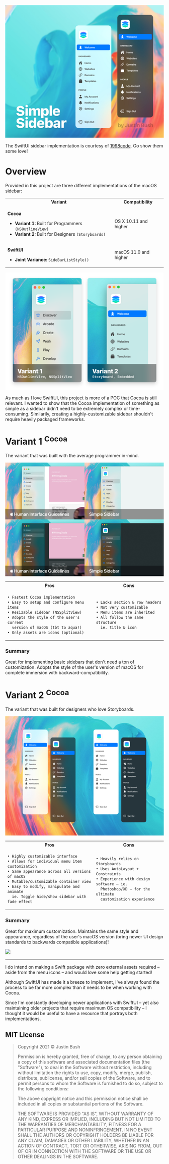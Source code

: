 <img src="Design/Header.jpg" />

The SwiftUI sidebar implementation is courtesy of [1998code](https://github.com/1998code/SwiftUI2-MacSidebar). Go show them some love!

# Overview
Provided in this project are three different implementations of the macOS sidebar:

<table><tr>
  <th>Variant</th>
  <th>Compatibility</th>
</tr>
<tr><td>
  
**Cocoa**

- **Variant 1:** Built for Programmers `(NSOutlineView)`
- **Variant 2:** Built for Designers `(Storyboards)`
        
</td><td>

OS X 10.11 and higher

</td></tr>
<tr><td>

**SwiftUI**

- **Joint Variance:** `SideBarListStyle()`

</td><td>

macOS 11.0 and higher

</td></tr></table>

<img src="Design/Variants.png" />

As much as I love SwiftUI, this project is more of a POC that Cocoa is still relevant. I wanted to show that the Cocoa implementation of something as simple as a sidebar didn't need to be extremely complex or time-consuming. Similarily, creating a highly-customizable sidebar shouldn't require heavily packaged frameworks.

# Variant 1 <sup>Cocoa</sup>

The variant that was built with the average programmer in-mind.

<img src="Design/GuidelineComparison.jpg" />

<table><tr>
  <th>Pros</th>
  <th>Cons</th>
</tr>
<tr><td>
  
```
• Fastest Cocoa implementation
• Easy to setup and configure menu items
• Resizable sidebar (NSSplitView)
• Adopts the style of the user's current
  version of macOS (tbt to aqua!)
• Only assets are icons (optional)
```
        
</td><td>

```
• Lacks section & row headers
• Not very customizable
• Menu items are inherited
• All follow the same structure
  ie. title & icon
```

</td></tr></table>

### Summary
Great for implementing basic sidebars that don't need a ton of customization. Adopts the style of the user's version of macOS for complete immersion with backward-compatibility.

# Variant 2 <sup>Cocoa</sup>

The variant that was built for designers who love Storyboards.

<img src="Design/Mockup.jpg" />

<table><tr>
  <th>Pros</th>
  <th>Cons</th>
</tr>
<tr><td>
  
```
• Highly customizable interface
• Allows for individual menu item customization 
• Same appearance across all versions of macOS
• Mutable/customizable container view
• Easy to modify, manipulate and animate
  ie. Toggle hide/show sidebar with fade effect
```
        
</td><td>

```
• Heavily relies on Storyboards
• Uses AutoLayout + Constraints
• Experience with design software – ie.
  Photoshop/XD – for the ultimate
  customization experience
```

</td></tr></table>

### Summary
Great for maximum customization. Maintains the same style and appearance, regardless of the user's macOS version (bring newer UI design standards to backwards compatible applications)!

<img src="Design/Demo.gif" />

----

I do intend on making a Swift package with zero external assets required – aside from the menu icons – and would love some help getting started!

Although SwiftUI has made it a breeze to implement, I've always found the process to be far more complex than it needs to be when working with Cocoa.

Since I'm constantly developing newer applications with SwiftUI – yet also maintaining older projects that require maximum OS compatibility – I thought it would be useful to have a resource that portrays both implementations.

## MIT License
> Copyright 2021 © Justin Bush
> 
> Permission is hereby granted, free of charge, to any person obtaining a copy of this software and associated documentation files (the "Software"), to deal in the Software without restriction, including without limitation the rights to use, copy, modify, merge, publish, distribute, sublicense, and/or sell copies of the Software, and to permit persons to whom the Software is furnished to do so, subject to the following conditions:
> 
> The above copyright notice and this permission notice shall be included in all copies or substantial portions of the Software.
> 
> THE SOFTWARE IS PROVIDED "AS IS", WITHOUT WARRANTY OF ANY KIND, EXPRESS OR IMPLIED, INCLUDING BUT NOT LIMITED TO THE WARRANTIES OF MERCHANTABILITY, FITNESS FOR A PARTICULAR PURPOSE AND NONINFRINGEMENT. IN NO EVENT SHALL THE AUTHORS OR COPYRIGHT HOLDERS BE LIABLE FOR ANY CLAIM, DAMAGES OR OTHER LIABILITY, WHETHER IN AN ACTION OF CONTRACT, TORT OR OTHERWISE, ARISING FROM, OUT OF OR IN CONNECTION WITH THE SOFTWARE OR THE USE OR OTHER DEALINGS IN THE SOFTWARE.
